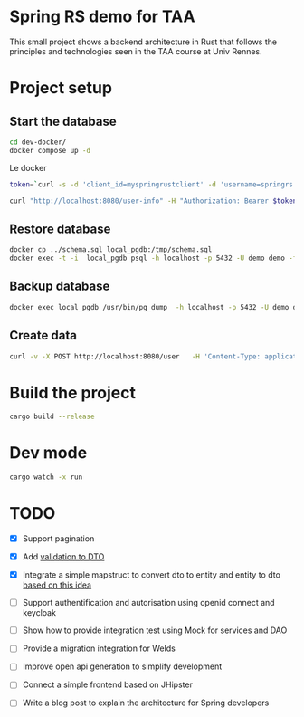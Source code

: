 # Spring RS demo for TAA

This small project shows a backend architecture in Rust that follows the principles and technologies seen in the TAA course at Univ Rennes.
 
# Project setup

## Start the database

```bash
cd dev-docker/
docker compose up -d 
```

Le docker 

```bash
token=`curl -s -d 'client_id=myspringrustclient' -d 'username=springrs' -d 'password=springrs' -d 'grant_type=password' -d 'client_secret=hgbxPDD6WWpC1hrjIy7BG5pZeoMbHmLz' 'http://localhost:8082/realms/myspringrustrealm/protocol/openid-connect/token' |jq .access_token -r`

curl "http://localhost:8080/user-info" -H "Authorization: Bearer $token"
```




## Restore database

```bash
docker cp ../schema.sql local_pgdb:/tmp/schema.sql
docker exec -t -i  local_pgdb psql -h localhost -p 5432 -U demo demo -f /tmp/schema.sql
```


## Backup database

```bash
docker exec local_pgdb /usr/bin/pg_dump  -h localhost -p 5432 -U demo demo > schema.sql
```

## Create data

```bash
curl -v -X POST http://localhost:8080/user   -H 'Content-Type: application/json'   -d '{"name":"titi","firstname":"titi","age":10}'
```

# Build the project

```bash
cargo build --release
```
# Dev mode

```bash
cargo watch -x run
```




# TODO

- [x] Support pagination
- [X] Add [validation to DTO](https://github.com/AutoWDS/autowds-backend/blob/master/src/views/user.rs)
- [X] Integrate a simple mapstruct to convert dto to entity and entity to dto [based on this idea](https://leapcell.io/blog/java-mapstruct-implemented-in-rust?ref=dailydev)
- [ ] Support authentification and autorisation using openid connect and keycloak
- [ ] Show how to provide integration test using Mock for services and DAO
- [ ] Provide a migration integration for Welds
- [ ] Improve open api generation to simplify development
- [ ] Connect a simple frontend based on JHipster
- [ ] Write a blog post to explain the architecture for Spring developers

